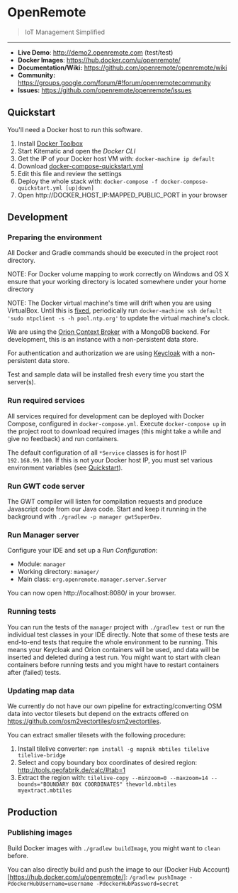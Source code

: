 # OpenRemote 
> IoT Management Simplified

---

* **Live Demo**: http://demo2.openremote.com (test/test)
* **Docker Images**: https://hub.docker.com/u/openremote/
* **Documentation/Wiki:** https://github.com/openremote/openremote/wiki
* **Community:** https://groups.google.com/forum/#!forum/openremotecommunity
* **Issues:** https://github.com/openremote/openremote/issues

## Quickstart

You'll need a Docker host to run this software.

1. Install [Docker Toolbox](https://www.docker.com/products/overview#/docker_toolbox)
1. Start Kitematic and open the *Docker CLI*
1. Get the IP of your Docker host VM with: `docker-machine ip default`
1. Download [docker-compose-quickstart.yml](https://raw.githubusercontent.com/openremote/openremote/master/docker-compose-quickstart.yml)
1. Edit this file and review the settings
1. Deploy the whole stack with: `docker-compose -f docker-compose-quickstart.yml [up|down]`
1. Open http://DOCKER_HOST_IP:MAPPED_PUBLIC_PORT in your browser

## Development

### Preparing the environment

All Docker and Gradle commands should be executed in the project root directory.

NOTE: For Docker volume mapping to work correctly on Windows and OS X ensure that your working directory is located somewhere under your home directory

NOTE: The Docker virtual machine's time will drift when you are using VirtualBox. Until this is [fixed](https://github.com/boot2docker/boot2docker/issues/69), periodically run `docker-machine ssh default 'sudo ntpclient -s -h pool.ntp.org'` to update the virtual machine's clock.

We are using the [Orion Context Broker](https://fiware-orion.readthedocs.org/en/develop/) with a MongoDB backend. For development, this is an instance with a non-persistent data store.

For authentication and authorization we are using [Keycloak](http://keycloak.jboss.org/) with a non-persistent data store.

Test and sample data will be installed fresh every time you start the server(s).

### Run required services

All services required for development can be deployed with Docker Compose, configured in `docker-compose.yml`. Execute `docker-compose up` in the project root to download required images (this might take a while and give no feedback) and run containers.

The default configuration of all `*Service` classes is for host IP `192.168.99.100`. If this is not your Docker host IP, you must set various environment variables (see [Quickstart](https://raw.githubusercontent.com/openremote/openremote/master/docker-compose-quickstart.yml)).

### Run GWT code server

The GWT compiler will listen for compilation requests and produce Javascript code from our Java code. Start and keep it running in the background with `./gradlew -p manager gwtSuperDev`.

### Run Manager server

Configure your IDE and set up a *Run Configuration*:

- Module: `manager`
- Working directory: `manager/`
- Main class: `org.openremote.manager.server.Server`

You can now open http://localhost:8080/ in your browser.

### Running tests

You can run the tests of the `manager` project with `./gradlew test` or run the individual test classes in your IDE directly. Note that some of these tests are end-to-end tests that require the whole environment to be running. This means your Keycloak and Orion containers will be used, and data will be inserted and deleted during a test run. You might want to start with clean containers before running tests and you might have to restart containers after (failed) tests.

### Updating map data

We currently do not have our own pipeline for extracting/converting OSM data into vector tilesets but depend on the extracts offered on https://github.com/osm2vectortiles/osm2vectortiles.

You can extract smaller tilesets with the following procedure:

1. Install tilelive converter: 
    `npm install -g mapnik mbtiles tilelive tilelive-bridge`
1. Select and copy boundary box coordinates of desired region: 
    http://tools.geofabrik.de/calc/#tab=1 
1. Extract the region with: 
    `tilelive-copy --minzoom=0 --maxzoom=14 --bounds="BOUNDARY BOX COORDINATES" theworld.mbtiles myextract.mbtiles`

## Production

### Publishing images


Build Docker images with `./gradlew buildImage`, you might want to `clean` before.

You can also directly build and push the image to our (Docker Hub Account)[https://hub.docker.com/u/openremote/]: `/gradlew pushImage -PdockerHubUsername=username -PdockerHubPassword=secret`
